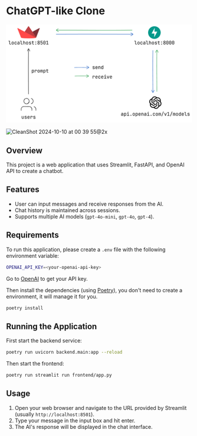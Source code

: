 
# ChatGPT-like Clone

![Pipeline](./pipeline.png)

![CleanShot 2024-10-10 at 00 39 55@2x](https://github.com/user-attachments/assets/92040bc1-0227-4bda-b1ad-272201d0cde6)

## Overview
This project is a web application that uses Streamlit, FastAPI, and OpenAI API to create a chatbot.

## Features
- User can input messages and receive responses from the AI.
- Chat history is maintained across sessions.
- Supports multiple AI models (`gpt-4o-mini`, `gpt-4o`, `gpt-4`).

## Requirements
To run this application, please create a `.env` file with the following environment variable:
```bash
OPENAI_API_KEY=<your-openai-api-key>
```

Go to [OpenAI](https://platform.openai.com/api-keys) to get your API key.

Then install the dependencies (using [Poetry](https://python-poetry.org/)), you don't need to create a environment, it will manage it for you.
```bash
poetry install
```

## Running the Application

First start the backend service:
```bash
poetry run uvicorn backend.main:app --reload
```

Then start the frontend:

```bash
poetry run streamlit run frontend/app.py
```

## Usage
1. Open your web browser and navigate to the URL provided by Streamlit (usually `http://localhost:8501`).
2. Type your message in the input box and hit enter.
3. The AI's response will be displayed in the chat interface.
